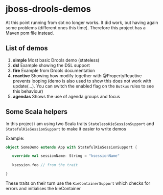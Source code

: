 # jboss-drools-demos

At this point running from sbt no longer works.
 It did work, but having again some problems (different ones this time). Therefore this project has a Maven pom file instead.

## List of demos

 1. **simple** Most basic Drools demo (stateless) 
 2. **dsl** Example showing the DSL support
 3. **fire** Example from Drools documentation 
 4. **reactive** Showing how modify together with @PropertyReactive prevents looping 
 (demo is also used to show this does not work with update(...). You can
  switch the enabled flag on the `Butkus` rules to see this behaviour)  
 5. **agendas** Shows the use of agenda groups and focus  


## Some Scala helpers

In this project i am using two Scala traits `StatelessKieSessionSupport`
and `StatefulKieSessionSupport` to make it easier to write demos

Example:

```scala
object SomeDemo extends App with StatefulKieSessionSupport {

   override val sessionName: String = "ksessionName"
   
   ksession.foo // from the trait

}
```

These traits on their turn use the `KieContainerSupport` which checks for errors and 
initialises the kieContainer
